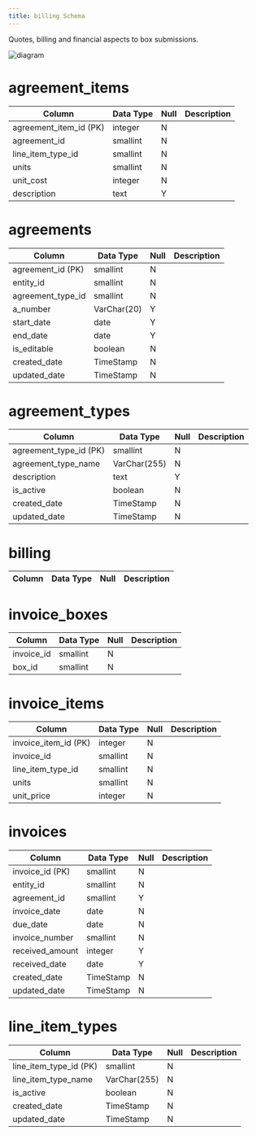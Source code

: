 ```yaml
---
title: billing Schema
---
```


Quotes, billing and financial aspects to box submissions.

![diagram](https://docs.google.com/drawings/d/e/2PACX-1vRiz3VzDePLBAiMvbUZJjn-YwIrf33A_eYmlemy8gDJYvbiBDKzGiaJfDaDfnUzYnqyXurY7q0XsTa4/pub?w=1434&h=763)

# agreement_items

|Column|Data Type|Null|Description|
|---|---|---|---|
|agreement_item_id (PK)|integer|N||
|agreement_id|smallint|N||
|line_item_type_id|smallint|N||
|units|smallint|N||
|unit_cost|integer|N||
|description|text|Y||

# agreements

|Column|Data Type|Null|Description|
|---|---|---|---|
|agreement_id (PK)|smallint|N||
|entity_id|smallint|N||
|agreement_type_id|smallint|N||
|a_number|VarChar(20)|Y||
|start_date|date|Y||
|end_date|date|Y||
|is_editable|boolean|N||
|created_date|TimeStamp|N||
|updated_date|TimeStamp|N||

# agreement_types

|Column|Data Type|Null|Description|
|---|---|---|---|
|agreement_type_id (PK)|smallint|N||
|agreement_type_name|VarChar(255)|N||
|description|text|Y||
|is_active|boolean|N||
|created_date|TimeStamp|N||
|updated_date|TimeStamp|N||

# billing

|Column|Data Type|Null|Description|
|---|---|---|---|

# invoice_boxes

|Column|Data Type|Null|Description|
|---|---|---|---|
|invoice_id|smallint|N||
|box_id|smallint|N||

# invoice_items

|Column|Data Type|Null|Description|
|---|---|---|---|
|invoice_item_id (PK)|integer|N||
|invoice_id|smallint|N||
|line_item_type_id|smallint|N||
|units|smallint|N||
|unit_price|integer|N||

# invoices

|Column|Data Type|Null|Description|
|---|---|---|---|
|invoice_id (PK)|smallint|N||
|entity_id|smallint|N||
|agreement_id|smallint|Y||
|invoice_date|date|N||
|due_date|date|N||
|invoice_number|smallint|N||
|received_amount|integer|Y||
|received_date|date|Y||
|created_date|TimeStamp|N||
|updated_date|TimeStamp|N||

# line_item_types

|Column|Data Type|Null|Description|
|---|---|---|---|
|line_item_type_id (PK)|smallint|N||
|line_item_type_name|VarChar(255)|N||
|is_active|boolean|N||
|created_date|TimeStamp|N||
|updated_date|TimeStamp|N||
